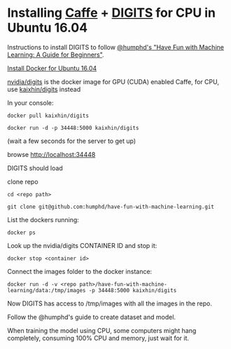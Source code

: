 Installing [Caffe](http://caffe.berkeleyvision.org/) + [DIGITS](https://developer.nvidia.com/digits) for CPU in Ubuntu 16.04
==============================================

Instructions to install DIGITS to follow [@humphd's "Have Fun with Machine Learning: A Guide for Beginners"](https://github.com/humphd/have-fun-with-machine-learning/blob/master/README.md).

[Install Docker for Ubuntu 16.04](https://www.digitalocean.com/community/tutorials/how-to-install-and-use-docker-on-ubuntu-16-04)

[nvidia/digits](nvidia/digits) is the docker image for GPU (CUDA) enabled Caffe, for CPU, use [kaixhin/digits](https://hub.docker.com/r/kaixhin/digits/) instead

In your console:

    docker pull kaixhin/digits

    docker run -d -p 34448:5000 kaixhin/digits

(wait a few seconds for the server to get up)

browse [http://localhost:34448](http://localhost:34448)

DIGITS should load

clone repo

    cd <repo path>

    git clone git@github.com:humphd/have-fun-with-machine-learning.git

List the dockers running:

    docker ps

Look up the nvidia/digits CONTAINER ID and stop it:

    docker stop <container id>

Connect the images folder to the docker instance:

    docker run -d -v <repo path>/have-fun-with-machine-learning/data:/tmp/images -p 34448:5000 kaixhin/digits

Now DIGITS has access to /tmp/images with all the images in the repo.

Follow the @humphd's guide to create dataset and model.

When training the model using CPU, some computers might hang completely, consuming 100% CPU and memory, just wait for it.
